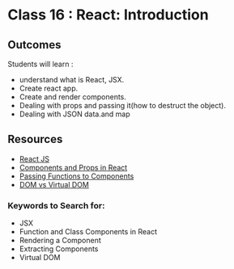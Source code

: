 # Class 16 : React: Introduction

## Outcomes

Students will learn :

- understand what is React, JSX.
- Create react app.
- Create and render components.
- Dealing with props and passing it(how to destruct the object).
- Dealing with JSON data.and map

## Resources
* [React JS](https://www.geeksforgeeks.org/react-js-introduction-working/)
* [Components and Props in React](https://reactjs.org/docs/components-and-props.html)
* [Passing Functions to Components](https://reactjs.org/docs/faq-functions.html)
* [DOM vs Virtual DOM](https://reactkungfu.com/2015/10/the-difference-between-virtual-dom-and-dom/)

### Keywords to Search for: 
* JSX
* Function and Class Components in React
* Rendering a Component
* Extracting Components
* Virtual DOM